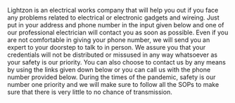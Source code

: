 Lightzon is an electrical works company that will help you out if you face any problems related to electrical or electronic gadgets and wireing.
Just put in your address and phone number in the input given below and one of our professional electrician will contact you as soon as possible.
Even if you are not comfortable in giving your phone number, we will send you an expert to your doorstep to talk to in person.
We assure you that your credentials will not be distributed or missused in any way whatsoever as your safety is our priority.
You can also choose to contact us by any means by using the links given down below or you can call us with the phone number provided below.
During the times of the pandemic, safety is our number one priority and we will make sure to follow all the SOPs to make sure that there is very little to no chance of transmission.